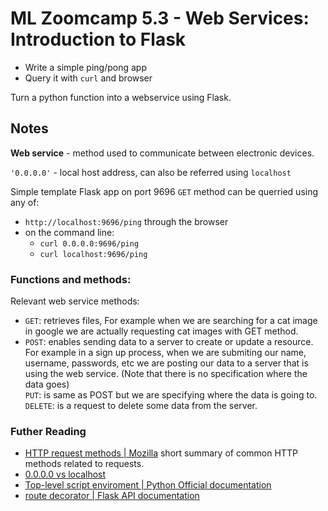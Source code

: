 # ML Zoomcamp 5.3 - Web Services: Introduction to Flask 

* Write a simple ping/pong app
* Query it with `curl` and browser

Turn a python function into a webservice using Flask.

## Notes

**Web service** - method used to communicate between electronic devices.

`'0.0.0.0'` - local host address, can also be referred using `localhost`

Simple template Flask app on port 9696 `GET` method can be querried using any of:  
* `http://localhost:9696/ping` through the browser
* on the command line:  
    * `curl 0.0.0.0:9696/ping`
    * `curl localhost:9696/ping`

### **Functions and methods:**  

Relevant web service methods:  
* `GET`: retrieves files, For example when we are searching for a cat image in google we are actually requesting cat images with GET method.  
* `POST`: enables sending data to a server to create or update a resource. For example in a sign up process, when we are submiting our name, username, passwords, etc we are posting our data to a server that is using the web service. (Note that there is no specification where the data goes)  
`PUT`: is same as POST but we are specifying where the data is going to.  
`DELETE`: is a request to delete some data from the server.  
  


### **Futher Reading**  
* [HTTP request methods | Mozilla](https://developer.mozilla.org/en-US/docs/Web/HTTP/Reference/Methods) short summary of common HTTP methods related to requests.  
* [0.0.0.0 vs localhost](https://stackoverflow.com/a/20778887/861423)  
* [Top-level script enviroment | Python Official documentation](https://docs.python.org/3.9/library/__main__.html)  
* [route decorator | Flask API documentation](https://flask.palletsprojects.com/en/2.2.x/api/#flask.Flask.route)  
